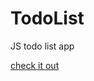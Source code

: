 TodoList
========

JS todo list app

[check it out](http://n4sa.github.io/http://n4sa.github.io/TodoList/)
